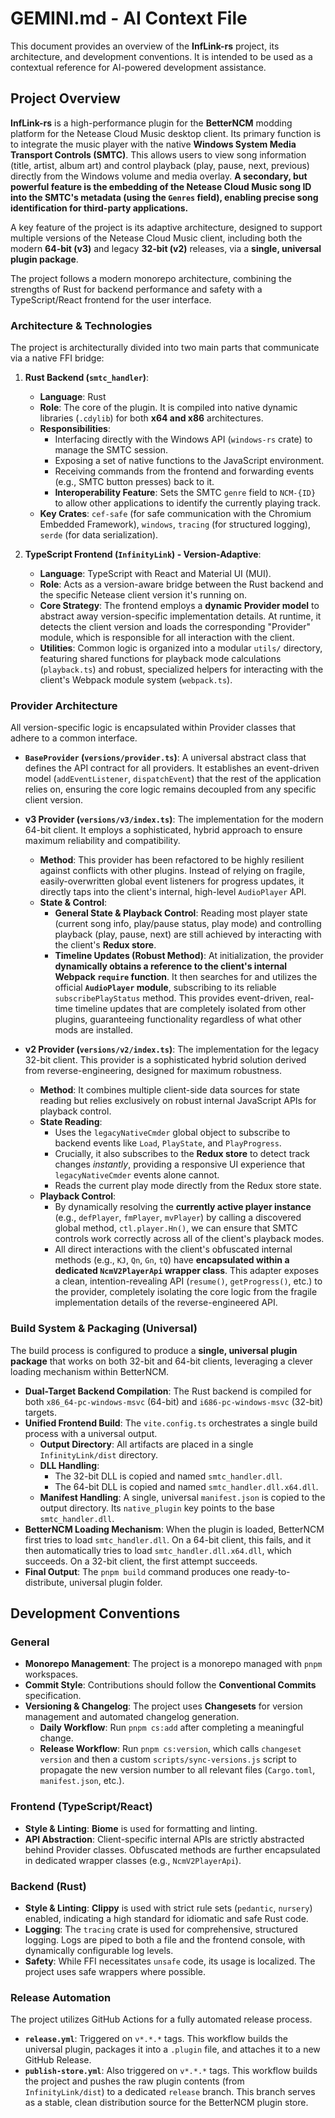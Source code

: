 # GEMINI.md - AI Context File

This document provides an overview of the **InfLink-rs** project, its architecture, and development conventions. It is intended to be used as a contextual reference for AI-powered development assistance.

## Project Overview

**InfLink-rs** is a high-performance plugin for the **BetterNCM** modding platform for the Netease Cloud Music desktop client. Its primary function is to integrate the music player with the native **Windows System Media Transport Controls (SMTC)**. This allows users to view song information (title, artist, album art) and control playback (play, pause, next, previous) directly from the Windows volume and media overlay. **A secondary, but powerful feature is the embedding of the Netease Cloud Music song ID into the SMTC's metadata (using the `Genres` field), enabling precise song identification for third-party applications.**

A key feature of the project is its adaptive architecture, designed to support multiple versions of the Netease Cloud Music client, including both the modern **64-bit (v3)** and legacy **32-bit (v2)** releases, via a **single, universal plugin package**.

The project follows a modern monorepo architecture, combining the strengths of Rust for backend performance and safety with a TypeScript/React frontend for the user interface.

### Architecture & Technologies

The project is architecturally divided into two main parts that communicate via a native FFI bridge:

1.  **Rust Backend (`smtc_handler`)**:
    *   **Language**: Rust
    *   **Role**: The core of the plugin. It is compiled into native dynamic libraries (`.cdylib`) for both **x64 and x86** architectures.
    *   **Responsibilities**:
        *   Interfacing directly with the Windows API (`windows-rs` crate) to manage the SMTC session.
        *   Exposing a set of native functions to the JavaScript environment.
        *   Receiving commands from the frontend and forwarding events (e.g., SMTC button presses) back to it.
        *   **Interoperability Feature**: Sets the SMTC `genre` field to `NCM-{ID}` to allow other applications to identify the currently playing track.
    *   **Key Crates**: `cef-safe` (for safe communication with the Chromium Embedded Framework), `windows`, `tracing` (for structured logging), `serde` (for data serialization).

2.  **TypeScript Frontend (`InfinityLink`) - Version-Adaptive**:
    *   **Language**: TypeScript with React and Material UI (MUI).
    *   **Role**: Acts as a version-aware bridge between the Rust backend and the specific Netease client version it's running on.
    *   **Core Strategy**: The frontend employs a **dynamic Provider model** to abstract away version-specific implementation details. At runtime, it detects the client version and loads the corresponding "Provider" module, which is responsible for all interaction with the client.
    *   **Utilities**: Common logic is organized into a modular `utils/` directory, featuring shared functions for playback mode calculations (`playback.ts`) and robust, specialized helpers for interacting with the client's Webpack module system (`webpack.ts`).

### Provider Architecture

All version-specific logic is encapsulated within Provider classes that adhere to a common interface.

*   **`BaseProvider` (`versions/provider.ts`)**: A universal abstract class that defines the API contract for all providers. It establishes an event-driven model (`addEventListener`, `dispatchEvent`) that the rest of the application relies on, ensuring the core logic remains decoupled from any specific client version.

*   **v3 Provider (`versions/v3/index.ts`)**: The implementation for the modern 64-bit client. It employs a sophisticated, hybrid approach to ensure maximum reliability and compatibility.
    *   **Method**: This provider has been refactored to be highly resilient against conflicts with other plugins. Instead of relying on fragile, easily-overwritten global event listeners for progress updates, it directly taps into the client's internal, high-level `AudioPlayer` API.
    *   **State & Control**:
        *   **General State & Playback Control**: Reading most player state (current song info, play/pause status, play mode) and controlling playback (play, pause, next) are still achieved by interacting with the client's **Redux store**.
        *   **Timeline Updates (Robust Method)**: At initialization, the provider **dynamically obtains a reference to the client's internal Webpack `require` function**. It then searches for and utilizes the official **`AudioPlayer` module**, subscribing to its reliable `subscribePlayStatus` method. This provides event-driven, real-time timeline updates that are completely isolated from other plugins, guaranteeing functionality regardless of what other mods are installed.

*   **v2 Provider (`versions/v2/index.ts`)**: The implementation for the legacy 32-bit client. This provider is a sophisticated hybrid solution derived from reverse-engineering, designed for maximum robustness.
    *   **Method**: It combines multiple client-side data sources for state reading but relies exclusively on robust internal JavaScript APIs for playback control.
    *   **State Reading**:
        *   Uses the `legacyNativeCmder` global object to subscribe to backend events like `Load`, `PlayState`, and `PlayProgress`.
        *   Crucially, it also subscribes to the **Redux store** to detect track changes *instantly*, providing a responsive UI experience that `legacyNativeCmder` events alone cannot.
        *   Reads the current play mode directly from the Redux store state.
    *   **Playback Control**:
        *   By dynamically resolving the **currently active player instance** (e.g., `defPlayer`, `fmPlayer`, `mvPlayer`) by calling a discovered global method, `ctl.player.Hn()`, we can ensure that SMTC controls work correctly across all of the client's playback modes.
        *   All direct interactions with the client's obfuscated internal methods (e.g., `KJ`, `Qn`, `Gn`, `tQ`) have **encapsulated within a dedicated `NcmV2PlayerApi` wrapper class**. This adapter exposes a clean, intention-revealing API (`resume()`, `getProgress()`, etc.) to the provider, completely isolating the core logic from the fragile implementation details of the reverse-engineered API.

### Build System & Packaging (Universal)

The build process is configured to produce a **single, universal plugin package** that works on both 32-bit and 64-bit clients, leveraging a clever loading mechanism within BetterNCM.

*   **Dual-Target Backend Compilation**: The Rust backend is compiled for both `x86_64-pc-windows-msvc` (64-bit) and `i686-pc-windows-msvc` (32-bit) targets.
*   **Unified Frontend Build**: The `vite.config.ts` orchestrates a single build process with a universal output.
    *   **Output Directory**: All artifacts are placed in a single `InfinityLink/dist` directory.
    *   **DLL Handling**:
        *   The 32-bit DLL is copied and named `smtc_handler.dll`.
        *   The 64-bit DLL is copied and named `smtc_handler.dll.x64.dll`.
    *   **Manifest Handling**: A single, universal `manifest.json` is copied to the output directory. Its `native_plugin` key points to the base `smtc_handler.dll`.
*   **BetterNCM Loading Mechanism**: When the plugin is loaded, BetterNCM first tries to load `smtc_handler.dll`. On a 64-bit client, this fails, and it then automatically tries to load `smtc_handler.dll.x64.dll`, which succeeds. On a 32-bit client, the first attempt succeeds.
*   **Final Output**: The `pnpm build` command produces one ready-to-distribute, universal plugin folder.

## Development Conventions

### General

*   **Monorepo Management**: The project is a monorepo managed with `pnpm` workspaces.
*   **Commit Style**: Contributions should follow the **Conventional Commits** specification.
*   **Versioning & Changelog**: The project uses **Changesets** for version management and automated changelog generation.
    *   **Daily Workflow**: Run `pnpm cs:add` after completing a meaningful change.
    *   **Release Workflow**: Run `pnpm cs:version`, which calls `changeset version` and then a custom `scripts/sync-versions.js` script to propagate the new version number to all relevant files (`Cargo.toml`, `manifest.json`, etc.).

### Frontend (TypeScript/React)

*   **Style & Linting**: **Biome** is used for formatting and linting.
*   **API Abstraction**: Client-specific internal APIs are strictly abstracted behind Provider classes. Obfuscated methods are further encapsulated in dedicated wrapper classes (e.g., `NcmV2PlayerApi`).

### Backend (Rust)

*   **Style & Linting**: **Clippy** is used with strict rule sets (`pedantic`, `nursery`) enabled, indicating a high standard for idiomatic and safe Rust code.
*   **Logging**: The `tracing` crate is used for comprehensive, structured logging. Logs are piped to both a file and the frontend console, with dynamically configurable log levels.
*   **Safety**: While FFI necessitates `unsafe` code, its usage is localized. The project uses safe wrappers where possible.

### Release Automation

The project utilizes GitHub Actions for a fully automated release process.

*   **`release.yml`**: Triggered on `v*.*.*` tags. This workflow builds the universal plugin, packages it into a `.plugin` file, and attaches it to a new GitHub Release.
*   **`publish-store.yml`**: Also triggered on `v*.*.*` tags. This workflow builds the project and pushes the raw plugin contents (from `InfinityLink/dist`) to a dedicated `release` branch. This branch serves as a stable, clean distribution source for the BetterNCM plugin store.